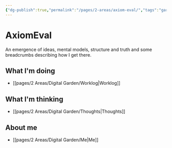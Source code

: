 ```yaml
---
{"dg-publish":true,"permalink":"/pages/2-areas/axiom-eval/","tags":"gardenEntry"}
---
```



# AxiomEval

An emergence of ideas, mental models, structure and truth and some breadcrumbs describing how I get there.

## What I'm doing

- [[pages/2 Areas/Digital Garden/Worklog\|Worklog]]

## What I'm thinking
- [[pages/2 Areas/Digital Garden/Thoughts\|Thoughts]]

## About me
- [[pages/2 Areas/Digital Garden/Me\|Me]]


